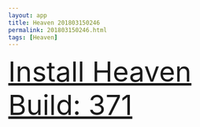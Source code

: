 ```yaml
---
layout: app
title: Heaven 201803150246
permalink: 201803150246.html
tags: [Heaven]
---
```

<div class="pure-g">
    <div class="pure-u-1-1" style="font-size: 4em">
        <a class="pure-button-primary" href="itms-services://?action=download-manifest&url=https%3A%2F%2Flitsungyisigono.github.io%2FTestScript%2Fmanifests%2F201803150246.plist"><i class="fa fa-download" aria-hidden="true"></i>Install Heaven Build: 371</a>
    </div>
</div>